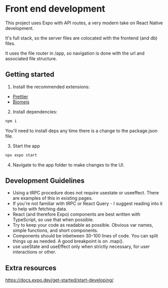 # Front end development

This project uses Expo with API routes, a very modern take on React Native development.

It's full stack, so the server files are colocated with the frontend (and db) files.

It uses the file router in /app, so navigation is done with the url and associated file structure.

## Getting started

1. Install the recommended extensions:

- [Prettier](https://prettier.io/docs/en/editors)
- [Biomejs](https://biomejs.dev/guides/editors/first-party-extensions/)

2. Install dependencies:

```bash
npm i
```

You'll need to install deps any time there is a change to the package.json file.

3. Start the app

```bash
npx expo start
```

4. Navigate to the app folder to make changes to the UI.

## Development Guidelines

- Using a tRPC procedure does not require usestate or useeffect. There are examples of this in existing pages.
- If you're not familiar with tRPC or React Query - I suggest reading into it to help with fetching data.
- React (and therefore Expo) components are best written with TypeScript, so use that when possible.
- Try to keep your code as readable as possible. Obvious var names, simple functions, and short components.
- Components should be inbetween 30-100 lines of code. You can split things up as needed. A good breakpoint is on .map().
- use useState and useEffect only when strictly necessary, for user interactions or other.

## Extra resources

https://docs.expo.dev/get-started/start-developing/
